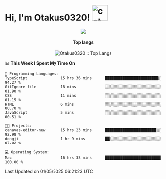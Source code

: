 <h1> Hi, I'm Otakus0320! <img src="https://media.giphy.com/media/mGcNjsfWAjY5AEZNw6/giphy.gif" width="50" alt="cat"></h1>

<p align="center"><a href="https://wakatime.com/@044d69d0-1253-4f60-96b6-5d19a0f9dde5"><img src="https://wakatime.com/badge/user/044d69d0-1253-4f60-96b6-5d19a0f9dde5.svg" /></a></p>

<h4 align="center">Top langs</h4>

<p align="center"><img src="https://github-readme-stats.vercel.app/api/top-langs/?username=Otakus0320&langs_count=10&theme=tokyonight&layout=compact&timestamp={{random_number}}" alt="Otakus0320 :: Top Langs" /></p>

<!--START_SECTION:waka-->
📊 **This Week I Spent My Time On** 

```text
💬 Programming Languages: 
TypeScript               15 hrs 36 mins      ████████████████████████░   94.27 % 
GitIgnore file           18 mins             ░░░░░░░░░░░░░░░░░░░░░░░░░   01.90 % 
CSS                      11 mins             ░░░░░░░░░░░░░░░░░░░░░░░░░   01.15 % 
HTML                     6 mins              ░░░░░░░░░░░░░░░░░░░░░░░░░   00.70 % 
JavaScript               5 mins              ░░░░░░░░░░░░░░░░░░░░░░░░░   00.51 % 

🐱‍💻 Projects: 
canavas-editor-new       15 hrs 23 mins      ███████████████████████░░   92.98 % 
dongji                   1 hr 9 mins         ██░░░░░░░░░░░░░░░░░░░░░░░   07.02 % 

💻 Operating System: 
Mac                      16 hrs 33 mins      █████████████████████████   100.00 % 
```


 Last Updated on 01/05/2025 06:21:23 UTC
<!--END_SECTION:waka-->
